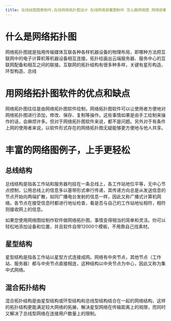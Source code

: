 ```yaml
---
title: 在线绘图图表制作,在线网络拓扑图设计 在线网络部署图制作 怎么画网络图 网络部署图工具 物理网络部署图 网络拓扑图与部署架构图 基本网络图制作 网络拓扑图制作
---
```


# 什么是网络拓扑图
网络拓扑图就是指用传输媒体互联各种各样机器设备的物理布局，即哪种方法把互联网中的电子计算机等机器设备相互连接。拓扑绘画出云端服务器、服务中心的互联网配备和相互之间的联接。互联网的拓扑结构有很多种多样，关键有星形构造、环型构造、总线



# 用网络拓扑图软件的优点和缺点
网络拓扑图往往是由网络拓扑图软件绘制，网络拓扑图软件可以让使用者方便地对网络拓扑图进行添加，修改、保存、复制等操作。这些事情如果是由手工绘制来操作的话，会麻烦许多。但对于网络拓扑图软件来说，都不是问题。另外对于有条件上网的使用者来说，以软件形式存在的网络拓扑图无疑能够更方便地与他人共享。

# 丰富的网络图例子，上手更轻松
## 总线结构
总线结构是指各工作站和服务器均挂在一条总线上，各工作站地位平等，无中心节点控制，公用总线上的信息多以基带形式串行传递，其传递方向总是从发送信息的节点开始向两端扩散，如同广播电台发射的信息一样，因此又称广播式计算机网络。各节点在接受信息时都进行地址检查，看是否与自己的工作站地址相符，相符则接收网上的信息。

如果您使用网络图绘制作软件做网络拓扑图，事情变得相当的简单和灵活。你可以轻松地添加设备和位置，并且软件自带12000个模板，不用靠自己找素材。

## 星型结构
星型结构是指各工作站以星型方式连接成网。网络有中央节点，其他节点（工作站、服务器）都与中央节点直接相连，这种结构以中央节点为中心，因此又称为集中式网络。


## 混合拓扑结构
   混合拓扑结构是由星型结构或环型结构和总线型结构结合在一起的网络结构，这样的拓扑结构更能满足较大网络的拓展，解决星型网络在传输距离上的局限，而同时又解决了总线型网络在连接用户数量上的限制。












